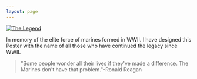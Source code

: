 ```yaml
---
layout: page
---
```


[![The Legend](https://farm8.staticflickr.com/7297/16181186898_71c5309d94_b.jpg "Click here for info")](http://usmarineraiders.org/raider-foundation/history/)

In memory of the elite force of marines formed in WWII. I have designed this Poster with the name of all those who have 
continued the legacy since WWII.

> "Some people wonder all their lives if they've made a difference. The Marines don't have that problem."-Ronald Reagan


